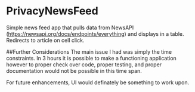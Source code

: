 # PrivacyNewsFeed

Simple news feed app that pulls data from NewsAPI (https://newsapi.org/docs/endpoints/everything) and displays in a table. Redirects to article on cell click.

##Further Considerations 
The main issue I had was simply the time constraints. In 3 hours it is possible to make a functioning application however to proper check over code, proper testing, and proper documentation would not be possible in this time span. 

For future enhancements, UI would definately be something to work upon.
